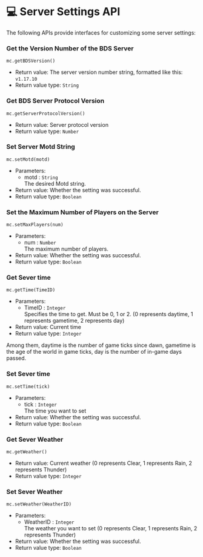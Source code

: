# 💻 Server Settings API

The following APIs provide interfaces for customizing some server settings:

### Get the Version Number of the BDS Server

`mc.getBDSVersion()`

- Return value: The server version number string, formatted like this: `v1.17.10`
- Return value type: `String`



### Get BDS Server Protocol Version 

`mc.getServerProtocolVersion()`

- Return value: Server protocol version 
- Return value type: `Number`



### Set Server Motd String  

`mc.setMotd(motd)`

- Parameters: 
  - motd : `String`  
    The desired Motd string.  
- Return value: Whether the setting was successful.
- Return value type: `Boolean`



### Set the Maximum Number of Players on the Server  

`mc.setMaxPlayers(num)`

- Parameters: 
  - num : `Number`  
    The maximum number of players.  
- Return value: Whether the setting was successful.
- Return value type: `Boolean`



### Get Sever time  

`mc.getTime(TimeID)`

- Parameters:
  - TimeID : `Integer`  
    Specifies the time to get. Must be 0, 1 or 2. (0 represents daytime, 1 represents gametime, 2 represents day)
- Return value: Current time
- Return value type: `Integer`

Among them, daytime is the number of game ticks since dawn, gametime is the age of the world in game ticks, day is the number of in-game days passed.



### Set Sever time   

`mc.setTime(tick)`

- Parameters:
  - tick : `Integer`  
    The time you want to set
- Return value: Whether the setting was successful.
- Return value type: `Boolean`



### Get Sever Weather  

`mc.getWeather()`

- Return value: Current weather (0 represents Clear, 1 represents Rain, 2 represents Thunder)
- Return value type: `Integer`



### Set Sever Weather  

`mc.setWeather(WeatherID)`

- Parameters:
  - WeatherID : `Integer`  
    The weather you want to set (0 represents Clear, 1 represents Rain, 2 represents Thunder)
- Return value: Whether the setting was successful.
- Return value type: `Boolean`


